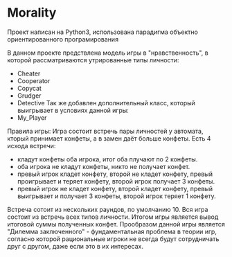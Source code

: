 # Morality

Проект написан на Python3, использована парадигма объектно ориентированного програмирования

В данном проекте предствлена модель игры в "нравственность", в которой рассматриваются утрированные типы личности:
- Cheater
- Cooperator
- Copycat
- Grudger
- Detective
Так же добавлен дополнительный класс, который выигрывает в условиях данной игры:
- My_Player

Правила игры:
Игра состоит встречь пары личностей у автомата, кторый принимает конфеты, а в замен даёт больше конфеты.
Есть 4 исхода встречи:
- кладут конфеты оба игрока, итог оба плучают по 2 конфеты.
- оба игрока не кладут конфеты, никто не получает конфет.
- превый игрок кладет конфету, второй не кладет конфету, превый проигрывает и теряет конфету, второй игрок получает 3 конфеты.
- превый игрок не кладет конфету, второй кладет конфету, превый выигрывает и получает 3 конфеты, второй игрок теряет 1 конфету.

Встреча сотоит из нескольких раундов, по умолчанию 10.
Вся игра состоит из встречь всех типов личности.
Итогом игры является вывод итоговой суммы полученных конфет. 
Прообразом данной игры является "Дилемма заключенного" - фундаментальная проблема в теории игр, согласно которой рациональные игроки не всегда будут сотрудничать друг с другом, даже если это в их интересах.